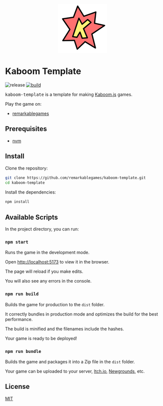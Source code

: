 <p align="center">
  <img src="https://github.com/remarkablegames/kaboom-template/blob/master/public/logo.png" alt="Kaboom Template">
</p>

# Kaboom Template

![release](https://img.shields.io/github/v/release/remarkablegames/kaboom-template)
[![build](https://github.com/remarkablegames/kaboom-template/actions/workflows/build.yml/badge.svg)](https://github.com/remarkablegames/kaboom-template/actions/workflows/build.yml)

<kbd>kaboom-template</kbd> is a template for making [Kaboom.js](https://kaboomjs.com/) games.

Play the game on:

- [remarkablegames](https://remarkablegames.org/kaboom-template)

## Prerequisites

- [nvm](https://github.com/nvm-sh/nvm#readme)

## Install

Clone the repository:

```sh
git clone https://github.com/remarkablegames/kaboom-template.git
cd kaboom-template
```

Install the dependencies:

```sh
npm install
```

## Available Scripts

In the project directory, you can run:

### `npm start`

Runs the game in the development mode.

Open [http://localhost:5173](http://localhost:5173) to view it in the browser.

The page will reload if you make edits.

You will also see any errors in the console.

### `npm run build`

Builds the game for production to the `dist` folder.

It correctly bundles in production mode and optimizes the build for the best performance.

The build is minified and the filenames include the hashes.

Your game is ready to be deployed!

### `npm run bundle`

Builds the game and packages it into a Zip file in the `dist` folder.

Your game can be uploaded to your server, [Itch.io](https://itch.io/), [Newgrounds](https://www.newgrounds.com/), etc.

## License

[MIT](LICENSE)
